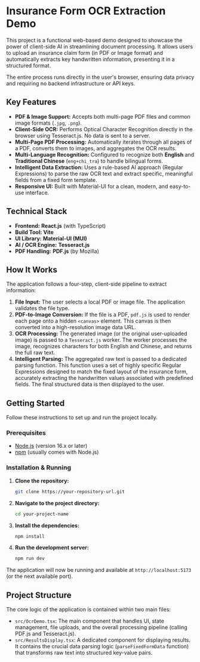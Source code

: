 # Insurance Form OCR Extraction Demo

This project is a functional web-based demo designed to showcase the power of client-side AI in streamlining document processing. It allows users to upload an insurance claim form (in PDF or Image format) and automatically extracts key handwritten information, presenting it in a structured format.

The entire process runs directly in the user's browser, ensuring data privacy and requiring no backend infrastructure or API keys.

## Key Features

-   **PDF & Image Support:** Accepts both multi-page PDF files and common image formats (`.jpg`, `.png`).
-   **Client-Side OCR:** Performs Optical Character Recognition directly in the browser using Tesseract.js. No data is sent to a server.
-   **Multi-Page PDF Processing:** Automatically iterates through all pages of a PDF, converts them to images, and aggregates the OCR results.
-   **Multi-Language Recognition:** Configured to recognize both **English** and **Traditional Chinese** (`eng+chi_tra`) to handle bilingual forms.
-   **Intelligent Data Extraction:** Uses a rule-based AI approach (Regular Expressions) to parse the raw OCR text and extract specific, meaningful fields from a fixed form template.
-   **Responsive UI:** Built with Material-UI for a clean, modern, and easy-to-use interface.

## Technical Stack

-   **Frontend:** **React.js** (with TypeScript)
-   **Build Tool:** **Vite**
-   **UI Library:** **Material-UI (MUI)**
-   **AI / OCR Engine:** **Tesseract.js**
-   **PDF Handling:** **PDF.js** (by Mozilla)

## How It Works

The application follows a four-step, client-side pipeline to extract information:

1.  **File Input:** The user selects a local PDF or image file. The application validates the file type.
2.  **PDF-to-Image Conversion:** If the file is a PDF, `pdf.js` is used to render each page onto a hidden `<canvas>` element. This canvas is then converted into a high-resolution image data URL.
3.  **OCR Processing:** The generated image (or the original user-uploaded image) is passed to a `Tesseract.js` worker. The worker processes the image, recognizes characters for both English and Chinese, and returns the full raw text.
4.  **Intelligent Parsing:** The aggregated raw text is passed to a dedicated parsing function. This function uses a set of highly specific Regular Expressions designed to match the fixed layout of the insurance form, accurately extracting the handwritten values associated with predefined fields. The final structured data is then displayed to the user.

## Getting Started

Follow these instructions to set up and run the project locally.

### Prerequisites

-   [Node.js](https://nodejs.org/) (version 16.x or later)
-   [npm](https://www.npmjs.com/) (usually comes with Node.js)

### Installation & Running

1.  **Clone the repository:**
    ```bash
    git clone https://your-repository-url.git
    ```

2.  **Navigate to the project directory:**
    ```bash
    cd your-project-name
    ```

3.  **Install the dependencies:**
    ```bash
    npm install
    ```

4.  **Run the development server:**
    ```bash
    npm run dev
    ```

The application will now be running and available at `http://localhost:5173` (or the next available port).

## Project Structure

The core logic of the application is contained within two main files:

-   `src/OcrDemo.tsx`: The main component that handles UI, state management, file uploads, and the overall processing pipeline (calling PDF.js and Tesseract.js).
-   `src/ResultsDisplay.tsx`: A dedicated component for displaying results. It contains the crucial data parsing logic (`parseFixedFormData` function) that transforms raw text into structured key-value pairs.
